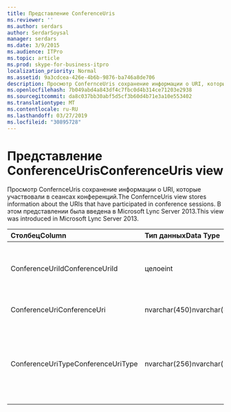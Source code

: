 ```yaml
---
title: Представление ConferenceUris
ms.reviewer: ''
ms.author: serdars
author: SerdarSoysal
manager: serdars
ms.date: 3/9/2015
ms.audience: ITPro
ms.topic: article
ms.prod: skype-for-business-itpro
localization_priority: Normal
ms.assetid: 9a3cdcea-426e-4b6b-9876-ba746a8de706
description: Просмотр ConfernceUris сохранение информации о URI, которые участвовали в сеансах конференций. В этом представлении была введена в Microsoft Lync Server 2013.
ms.openlocfilehash: 7b049abd4a843df4c7fbc0d4b314ce71203e2938
ms.sourcegitcommit: da8c037bb30abf5d5cf3b60d4b71e3a10e553402
ms.translationtype: MT
ms.contentlocale: ru-RU
ms.lasthandoff: 03/27/2019
ms.locfileid: "30895728"
---
```

# <a name="conferenceuris-view"></a><span data-ttu-id="8e99c-104">Представление ConferenceUris</span><span class="sxs-lookup"><span data-stu-id="8e99c-104">ConferenceUris view</span></span>
 
<span data-ttu-id="8e99c-105">Просмотр ConfernceUris сохранение информации о URI, которые участвовали в сеансах конференций.</span><span class="sxs-lookup"><span data-stu-id="8e99c-105">The ConfernceUris view stores information about the URIs that have participated in conference sessions.</span></span> <span data-ttu-id="8e99c-106">В этом представлении была введена в Microsoft Lync Server 2013.</span><span class="sxs-lookup"><span data-stu-id="8e99c-106">This view was introduced in Microsoft Lync Server 2013.</span></span>
  
|<span data-ttu-id="8e99c-107">**Столбец**</span><span class="sxs-lookup"><span data-stu-id="8e99c-107">**Column**</span></span>|<span data-ttu-id="8e99c-108">**Тип данных**</span><span class="sxs-lookup"><span data-stu-id="8e99c-108">**Data Type**</span></span>|<span data-ttu-id="8e99c-109">**Сведения**</span><span class="sxs-lookup"><span data-stu-id="8e99c-109">**Details**</span></span>|
|:-----|:-----|:-----|
|<span data-ttu-id="8e99c-110">ConferenceUriId</span><span class="sxs-lookup"><span data-stu-id="8e99c-110">ConferenceUriId</span></span>  <br/> |<span data-ttu-id="8e99c-111">целое</span><span class="sxs-lookup"><span data-stu-id="8e99c-111">int</span></span>  <br/> |<span data-ttu-id="8e99c-112">Уникальный номер, идентифицирующий URI конференции.</span><span class="sxs-lookup"><span data-stu-id="8e99c-112">Unique number identifying the conference URI.</span></span>  <br/> |
|<span data-ttu-id="8e99c-113">ConferenceUri</span><span class="sxs-lookup"><span data-stu-id="8e99c-113">ConferenceUri</span></span>  <br/> |<span data-ttu-id="8e99c-114">nvarchar(450)</span><span class="sxs-lookup"><span data-stu-id="8e99c-114">nvarchar(450)</span></span>  <br/> |<span data-ttu-id="8e99c-115">URI конференции.</span><span class="sxs-lookup"><span data-stu-id="8e99c-115">URI of the conference.</span></span>  <br/> |
|<span data-ttu-id="8e99c-116">ConferenceUriType</span><span class="sxs-lookup"><span data-stu-id="8e99c-116">ConferenceUriType</span></span>  <br/> |<span data-ttu-id="8e99c-117">nvarchar(256)</span><span class="sxs-lookup"><span data-stu-id="8e99c-117">nvarchar(256)</span></span>  <br/> |<span data-ttu-id="8e99c-118">Тип URI конференции.</span><span class="sxs-lookup"><span data-stu-id="8e99c-118">Type of conference URI.</span></span> <span data-ttu-id="8e99c-119">В [таблице UriTypes](uritypes.md) для получения дополнительных сведений см.</span><span class="sxs-lookup"><span data-stu-id="8e99c-119">See the [UriTypes table](uritypes.md) for more information.</span></span> <br/> |
   

